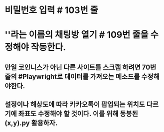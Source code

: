 # 비밀번호 입력 # 103번 줄
# ''라는 이름의 채팅방 열기 # 109번 줄을 수정해야 작동한다.
## 만일 코인니스가 아닌 다른 사이트를 스크랩 하려면 70번 줄의 #Playwright로 데이터를 가져오는 메소드를 수정해야한다.
## 설정이나 해상도에 따라 카카오톡이 팝업되는 위치도 다르기에 좌표도 수정해야 할 것이다. 이를 위해 동봉된 (x,y).py 활용하자. 
